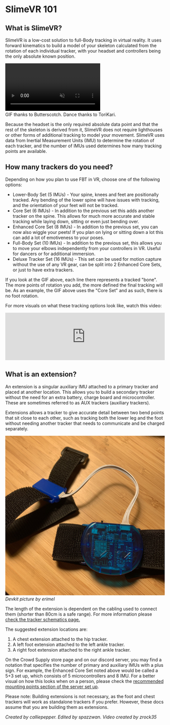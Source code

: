 # SlimeVR 101

## What is SlimeVR?

SlimeVR is a low-cost solution to full-Body tracking in virtual reality. It uses forward kinematics to build a model of your skeleton calculated from the rotation of each individual tracker, with your headset and controllers being the only absolute known position.

<div class="embeddedVideo">
	<video name="Firmware Tools Example" codecs='video/webm;codecs="vp9"' autoplay muted loop>
	  <source src="./assets/videos/ostriches.webm">
	</video><br>
	GIF thanks to Butterscotch. Dance thanks to ToriKari.
</div>

Because the headset is the only required absolute data point and that the rest of the skeleton is derived from it, SlimeVR does not require lighthouses or other forms of additional tracking to model your movement. SlimeVR uses data from Inertial Measurement Units (IMU) to determine the rotation of each tracker, and the number of IMUs used determines how many tracking points are available.

## How many trackers do you need?

Depending on how you plan to use FBT in VR, choose one of the following options:

* Lower-Body Set (5 IMUs) - Your spine, knees and feet are positionally tracked. Any bending of the lower spine will have issues with tracking, and the orientation of your feet will not be tracked.
* Core Set (6 IMUs) - In addition to the previous set this adds another tracker on the spine. This allows for much more accurate and stable tracking while laying down, sitting or even just bending over.
* Enhanced Core Set (8 IMUs) - In addition to the previous set, you can now also wiggle your peets! If you plan on lying or sitting down a lot this can add a lot of emotiveness to your poses.
* Full-Body Set (10 IMUs) - In addition to the previous set, this allows you to move your elbows independently from your controllers in VR. Useful for dancers or for additional immersion.
* Deluxe Tracker Set (16 IMUs) - This set can be used for motion capture without the use of any VR gear, can be split into 2 Enhanced Core Sets, or just to have extra trackers.

If you look at the GIF above, each line there represents a tracked "bone". The more points of rotation you add, the more defined the final tracking will be. As an example, the GIF above uses the "Core Set" and as such, there is no foot rotation.

For more visuals on what these tracking options look like, watch this video:

<div class="video-container">
<iframe width="100%" height="auto" src="https://www.youtube.com/embed/KN3dxGNAq34" title="YouTube video player" frameborder="0" allow="accelerometer; autoplay muted; clipboard-write; encrypted-media; gyroscope; picture-in-picture" allowfullscreen></iframe>
</div>

## What is an extension?

An extension is a singular auxiliary IMU attached to a primary tracker and placed at another location. This allows you to build a secondary tracker without the need for an extra battery, charge board and microcontroller. These are sometimes referred to as AUX trackers (auxiliary trackers).

Extensions allows a tracker to give accurate detail between two bend points that sit close to each other, such as tracking both the lower leg and the foot without needing another tracker that needs to communicate and be charged separately.

![Extension Image](assets/img/extension.jpg)<br>
*Devkit picture by erimel*

The length of the extension is dependent on the cabling used to connect them (shorter than 80cm is a safe range). For more information please [check the tracker schematics page.](diy/tracker-schematics.md)

The suggested extension locations are:

1. A chest extension attached to the hip tracker.
1. A left foot extension attached to the left ankle tracker.
1. A right foot extension attached to the right ankle tracker.

On the Crowd Supply store page and on our discord server, you may find a notation that specifies the number of primary and auxiliary IMUs with a plus sign. For example, the Enhanced Core Set noted above would be called a 5+3 set up, which consists of 5 microcontrollers and 8 IMU. For a better visual on how this looks when on a person, please check the [recommended mounting points section of the server set up](server/putting-on-trackers.md#recommended-mounting-points).

Please note: Building extensions is not necessary, as the foot and chest trackers will work as standalone trackers if you prefer. However, these docs assume that you are building them as extensions.

*Created by calliepepper. Edited by spazzwan. Video created by zrock35*
